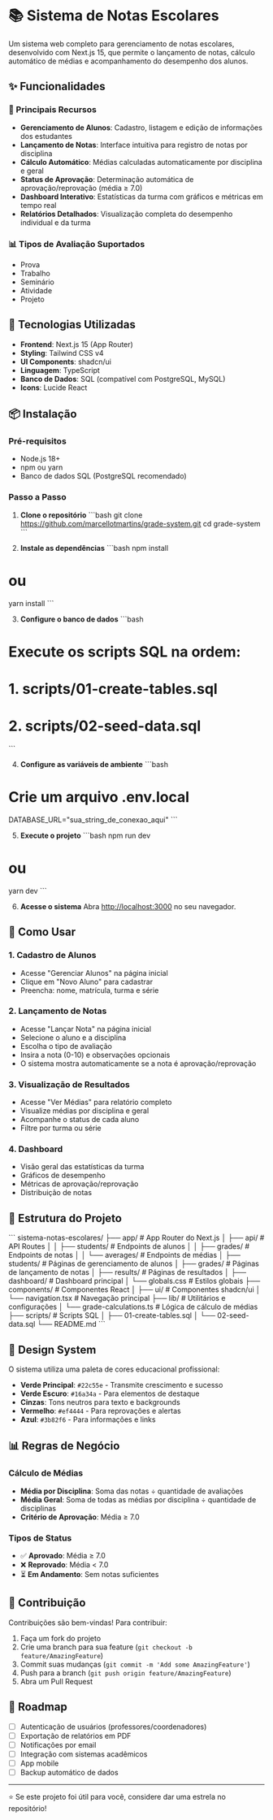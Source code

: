 # 📚 Sistema de Notas Escolares

Um sistema web completo para gerenciamento de notas escolares, desenvolvido com Next.js 15, que permite o lançamento de notas, cálculo automático de médias e acompanhamento do desempenho dos alunos.

## ✨ Funcionalidades

### 🎯 Principais Recursos
- **Gerenciamento de Alunos**: Cadastro, listagem e edição de informações dos estudantes
- **Lançamento de Notas**: Interface intuitiva para registro de notas por disciplina
- **Cálculo Automático**: Médias calculadas automaticamente por disciplina e geral
- **Status de Aprovação**: Determinação automática de aprovação/reprovação (média ≥ 7.0)
- **Dashboard Interativo**: Estatísticas da turma com gráficos e métricas em tempo real
- **Relatórios Detalhados**: Visualização completa do desempenho individual e da turma

### 📊 Tipos de Avaliação Suportados
- Prova
- Trabalho
- Seminário
- Atividade
- Projeto

## 🚀 Tecnologias Utilizadas

- **Frontend**: Next.js 15 (App Router)
- **Styling**: Tailwind CSS v4
- **UI Components**: shadcn/ui
- **Linguagem**: TypeScript
- **Banco de Dados**: SQL (compatível com PostgreSQL, MySQL)
- **Icons**: Lucide React

## 📦 Instalação

### Pré-requisitos
- Node.js 18+ 
- npm ou yarn
- Banco de dados SQL (PostgreSQL recomendado)

### Passo a Passo

1. **Clone o repositório**
\`\`\`bash
git clone https://github.com/marcellotmartins/grade-system.git
cd grade-system
\`\`\`

2. **Instale as dependências**
\`\`\`bash
npm install
# ou
yarn install
\`\`\`

3. **Configure o banco de dados**
\`\`\`bash
# Execute os scripts SQL na ordem:
# 1. scripts/01-create-tables.sql
# 2. scripts/02-seed-data.sql
\`\`\`

4. **Configure as variáveis de ambiente**
\`\`\`bash
# Crie um arquivo .env.local
DATABASE_URL="sua_string_de_conexao_aqui"
\`\`\`

5. **Execute o projeto**
\`\`\`bash
npm run dev
# ou
yarn dev
\`\`\`

6. **Acesse o sistema**
Abra [http://localhost:3000](http://localhost:3000) no seu navegador.

## 🎯 Como Usar

### 1. Cadastro de Alunos
- Acesse "Gerenciar Alunos" na página inicial
- Clique em "Novo Aluno" para cadastrar
- Preencha: nome, matrícula, turma e série

### 2. Lançamento de Notas
- Acesse "Lançar Nota" na página inicial
- Selecione o aluno e a disciplina
- Escolha o tipo de avaliação
- Insira a nota (0-10) e observações opcionais
- O sistema mostra automaticamente se a nota é aprovação/reprovação

### 3. Visualização de Resultados
- Acesse "Ver Médias" para relatório completo
- Visualize médias por disciplina e geral
- Acompanhe o status de cada aluno
- Filtre por turma ou série

### 4. Dashboard
- Visão geral das estatísticas da turma
- Gráficos de desempenho
- Métricas de aprovação/reprovação
- Distribuição de notas

## 📁 Estrutura do Projeto

\`\`\`
sistema-notas-escolares/
├── app/                    # App Router do Next.js
│   ├── api/               # API Routes
│   │   ├── students/      # Endpoints de alunos
│   │   ├── grades/        # Endpoints de notas
│   │   └── averages/      # Endpoints de médias
│   ├── students/          # Páginas de gerenciamento de alunos
│   ├── grades/            # Páginas de lançamento de notas
│   ├── results/           # Páginas de resultados
│   ├── dashboard/         # Dashboard principal
│   └── globals.css        # Estilos globais
├── components/            # Componentes React
│   ├── ui/               # Componentes shadcn/ui
│   └── navigation.tsx    # Navegação principal
├── lib/                  # Utilitários e configurações
│   └── grade-calculations.ts # Lógica de cálculo de médias
├── scripts/              # Scripts SQL
│   ├── 01-create-tables.sql
│   └── 02-seed-data.sql
└── README.md
\`\`\`

## 🎨 Design System

O sistema utiliza uma paleta de cores educacional profissional:

- **Verde Principal**: `#22c55e` - Transmite crescimento e sucesso
- **Verde Escuro**: `#16a34a` - Para elementos de destaque
- **Cinzas**: Tons neutros para texto e backgrounds
- **Vermelho**: `#ef4444` - Para reprovações e alertas
- **Azul**: `#3b82f6` - Para informações e links

## 📊 Regras de Negócio

### Cálculo de Médias
- **Média por Disciplina**: Soma das notas ÷ quantidade de avaliações
- **Média Geral**: Soma de todas as médias por disciplina ÷ quantidade de disciplinas
- **Critério de Aprovação**: Média ≥ 7.0

### Tipos de Status
- ✅ **Aprovado**: Média ≥ 7.0
- ❌ **Reprovado**: Média < 7.0
- ⏳ **Em Andamento**: Sem notas suficientes

## 🤝 Contribuição

Contribuições são bem-vindas! Para contribuir:

1. Faça um fork do projeto
2. Crie uma branch para sua feature (`git checkout -b feature/AmazingFeature`)
3. Commit suas mudanças (`git commit -m 'Add some AmazingFeature'`)
4. Push para a branch (`git push origin feature/AmazingFeature`)
5. Abra um Pull Request

## 📝 Roadmap

- [ ] Autenticação de usuários (professores/coordenadores)
- [ ] Exportação de relatórios em PDF
- [ ] Notificações por email
- [ ] Integração com sistemas acadêmicos
- [ ] App mobile
- [ ] Backup automático de dados
      
---

⭐ Se este projeto foi útil para você, considere dar uma estrela no repositório!
